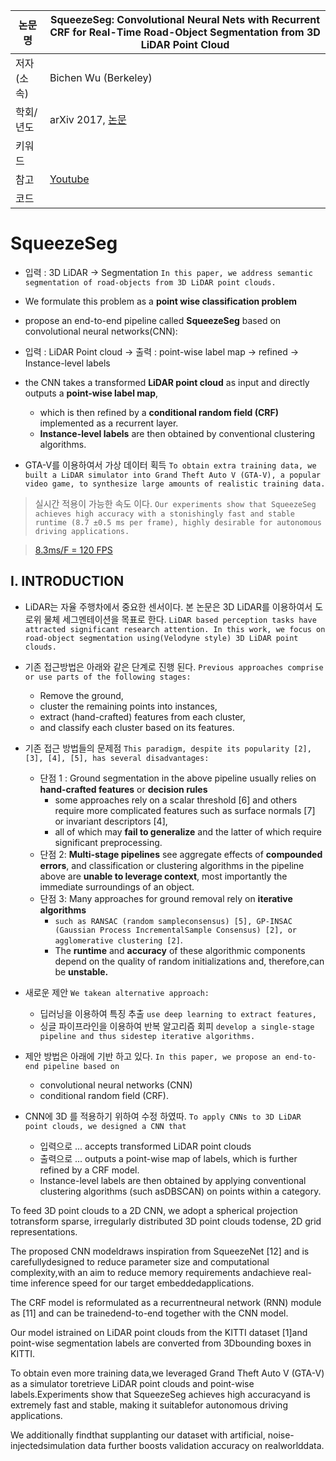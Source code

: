 |논문명|SqueezeSeg: Convolutional Neural Nets with Recurrent CRF for Real-Time Road-Object Segmentation from 3D LiDAR Point Cloud|
|-|-|
|저자(소속)|Bichen Wu (Berkeley)|
|학회/년도| arXiv 2017, [논문](https://arxiv.org/abs/1710.07368v1)|
|키워드| |
|참고|[Youtube](https://www.youtube.com/watch?v=Xyn5Zd3lm6s)|
|코드||


# SqueezeSeg

- 입력 : 3D LiDAR -> Segmentation `In this paper, we address semantic segmentation of road-objects from 3D LiDAR point clouds. `

- We formulate this problem as a **point wise classification problem**

- propose an end-to-end pipeline called **SqueezeSeg** based on convolutional neural networks(CNN): 

- 입력 : LiDAR Point cloud -> 출력 : point-wise label map -> refined -> Instance-level labels
-  the CNN takes a transformed **LiDAR point cloud** as input and directly outputs a **point-wise label map**,
	-  which is then refined by a **conditional random field (CRF)** implemented as a recurrent layer. 
	- **Instance-level labels** are then obtained by conventional clustering algorithms. 

- GTA-V를 이용하여서 가상 데이터 획득 `To obtain extra training data, we built a LiDAR simulator into Grand Theft Auto V (GTA-V), a popular video game, to synthesize large amounts of realistic training data. `

> 실시간 적용이 가능한 속도 이다. `Our experiments show that SqueezeSeg achieves high accuracy with a stonishingly fast and stable runtime (8.7 ±0.5 ms per frame), highly desirable for autonomous driving applications. `

> [8.3ms/F = 120 FPS](https://steamcommunity.com/app/346110/discussions/0/530646715638737020/)

## I. INTRODUCTION

- LiDAR는 자율 주행차에서 중요한 센서이다. 본 논문은 3D LiDAR를 이용하여서 도로위 물체 세그멘테이션을 목표로 한다. `LiDAR based perception tasks have attracted significant research attention. In this work, we focus on road-object segmentation using(Velodyne style) 3D LiDAR point clouds. `

- 기존 접근방법은 아래와 같은 단계로 진행 된다. `Previous approaches comprise or use parts of the following stages: `
	- Remove the ground, 
	- cluster the remaining points into instances, 
	- extract (hand-crafted) features from each cluster, 
	- and classify each cluster based on its features.

- 기존 접근 방법들의 문제점 `This paradigm, despite its popularity [2], [3], [4], [5], has several disadvantages: `
	- 단점 1 : Ground segmentation in the above pipeline usually relies on **hand-crafted features** or **decision rules** 
		- some approaches rely on a scalar threshold [6] and others require more complicated features such as surface normals [7] or invariant descriptors [4], 
		- all of which may **fail to generalize** and the latter of which require significant preprocessing. 
	- 단점 2: **Multi-stage pipelines** see aggregate effects of **compounded errors**, and classification or clustering algorithms in the pipeline above are **unable to leverage context**, most importantly the immediate surroundings of an object. 
	- 단점 3: Many approaches for ground removal rely on **iterative algorithms** 
		- `such as RANSAC (random sampleconsensus) [5], GP-INSAC (Gaussian Process IncrementalSample Consensus) [2], or agglomerative clustering [2]`. 
		- The **runtime** and **accuracy** of these algorithmic components depend on the quality of random initializations and, therefore,can be **unstable.** 

- 새로운 제안 `We takean alternative approach: `
	- 딥러닝을 이용하여 특징 추출 `use deep learning to extract features,`
	- 싱글 파이프라인을 이용하여 반복 알고리즘 회피 `develop a single-stage pipeline and thus sidestep iterative algorithms.`

- 제안 방법은 아래에 기반 하고 있다. `In this paper, we propose an end-to-end pipeline based on `
	- convolutional neural networks (CNN) 
	- conditional random field (CRF). 

- CNN에 3D 를 적용하기 위하여 수정 하였따. `To apply CNNs to 3D LiDAR point clouds, we designed a CNN that `
	- 입력으로 ... accepts transformed LiDAR point clouds 
	- 출력으로 ... outputs a point-wise map of labels, which is further refined by a CRF model. 
	- Instance-level labels are then obtained by applying conventional clustering algorithms (such asDBSCAN) on points within a category. 

To feed 3D point clouds to a 2D CNN, we adopt a spherical projection totransform sparse, irregularly distributed 3D point clouds todense, 2D grid representations. 

The proposed CNN modeldraws inspiration from SqueezeNet [12] and is carefullydesigned to reduce parameter size and computational complexity,with an aim to reduce memory requirements andachieve real-time inference speed for our target embeddedapplications. 

The CRF model is reformulated as a recurrentneural network (RNN) module as [11] and can be trainedend-to-end together with the CNN model. 

Our model istrained on LiDAR point clouds from the KITTI dataset [1]and point-wise segmentation labels are converted from 3Dbounding boxes in KITTI. 

To obtain even more training data,we leveraged Grand Theft Auto V (GTA-V) as a simulator toretrieve LiDAR point clouds and point-wise labels.Experiments show that SqueezeSeg achieves high accuracyand is extremely fast and stable, making it suitablefor autonomous driving applications. 

We additionally findthat supplanting our dataset with artificial, noise-injectedsimulation data further boosts validation accuracy on realworlddata.
<!--stackedit_data:
eyJoaXN0b3J5IjpbLTU2MTA0ODk4XX0=
-->